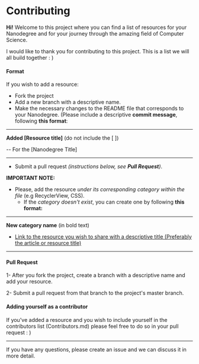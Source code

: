 # Contributing

**Hi!** Welcome to this project where you can find a list of resources for your Nanodegree and for your journey through the amazing field of Computer Science. 

I would like to thank you for contributing to this project. This is a list we will all build together : )

#### Format

If you wish to add a resource:

- Fork the project
- Add a new branch with a descriptive name.
- Make the necessary changes to the README file that corresponds to your Nanodegree. (Please include a descriptive **commit message**, following **this format**:

-----

**Added [Resource title]** (do not include the [ ])

-- For the [Nanodegree Title]

-----

- Submit a pull request  *(instructions below, see **Pull Request**)*.

**IMPORTANT NOTE:**

- Please, add the resource *under its corresponding category within the file* (e.g RecyclerView, CSS). 
    - If the *category doesn't exist*, you can create one by following **this format:**
       
---
       
**New category name** (in bold text)

- [Link to the resource you wish to share with a descriptive title  (Preferably the article or resource title)](#)


-----

#### Pull Request

1- After you fork the project, create a branch with a descriptive name and add your resource.

2- Submit a pull request from that branch to the project's master branch.


#### Adding yourself as a contributor

If you've added a resource and you wish to include yourself in the contributors list (Contributors.md) please feel free to do so in your pull request : )

----

If you have any questions, please create an issue and we can discuss it in more detail.